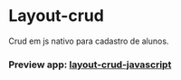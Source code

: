 # Layout-crud

Crud em js nativo para cadastro de alunos.

### Preview app: [layout-crud-javascript](https://layout-crud-javascript.vercel.app/)
